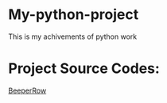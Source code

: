 # My-python-project
This is my achivements of python work
# Project Source Codes:
[BeeperRow](link)
